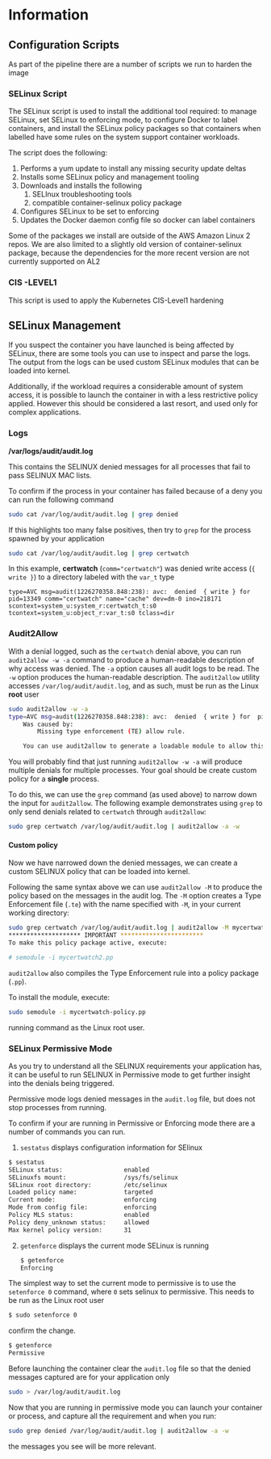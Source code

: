 
# Information

## Configuration Scripts

As part of the pipeline there are a number of scripts we run to harden the image

### SELinux Script

The SELinux script is used to install the additional tool required: to manage SELinux, set SELinux to enforcing mode, to configure Docker to label containers, and install the SELinux policy packages so that containers when labelled have some rules on the system support container workloads.

The script does the following:

1. Performs a yum update to install any missing security update deltas
2. Installs some SELinux policy and management tooling
3. Downloads and installs the following
   1. SELInux troubleshooting tools
   2. compatible container-selinux policy package
4. Configures SELinux to be set to enforcing
5. Updates the Docker daemon config file so docker can label containers

Some of the packages we install are outside of the AWS Amazon Linux 2 repos. We are also limited to a slightly old version of container-selinux package, because the dependencies for the more recent version are not currently supported on AL2

### CIS -LEVEL1

This script is used to apply the Kubernetes CIS-Level1 hardening

## SELinux Management

If you suspect the container you have launched is being affected by SELinux, there are some tools you can use to inspect and parse the logs. The output from the logs can be used custom SELinux modules that can be loaded into kernel.

Additionally, if the workload requires a considerable amount of system access, it is possible to launch the container in with a less restrictive policy applied. However this should be considered a last resort, and used only for complex applications.

### Logs

**/var/logs/audit/audit.log**

This contains the SELINUX denied messages for all processes that fail to pass SELINUX MAC lists.

To confirm if the process in your container has failed because of a deny you can run the following command

```bash
sudo cat /var/log/audit/audit.log | grep denied
```

If this highlights too many false positives, then try to `grep` for the process spawned by your application

```bash
sudo cat /var/log/audit/audit.log | grep certwatch
```

In this example, **certwatch** (`comm="certwatch"`) was denied write access (`{ write }`) to a directory labeled with the `var_t` type

```
type=AVC msg=audit(1226270358.848:238): avc:  denied  { write } for  pid=13349 comm="certwatch" name="cache" dev=dm-0 ino=218171 scontext=system_u:system_r:certwatch_t:s0 tcontext=system_u:object_r:var_t:s0 tclass=dir
```

### Audit2Allow

With a denial logged, such as the `certwatch` denial above, you can run  `audit2allow -w -a` command to produce a human-readable description of why access was denied. The `-a` option causes all audit logs to be read. The `-w` option produces the human-readable description. The `audit2allow` utility accesses `/var/log/audit/audit.log`, and as such, must be run as the Linux **root** user

```bash
sudo audit2allow -w -a
type=AVC msg=audit(1226270358.848:238): avc:  denied  { write } for  pid=13349 comm="certwatch" name="cache" dev=dm-0 ino=218171 scontext=system_u:system_r:certwatch_t:s0 tcontext=system_u:object_r:var_t:s0 tclass=dir
	Was caused by:
		Missing type enforcement (TE) allow rule.

	You can use audit2allow to generate a loadable module to allow this access.
```

You will probably find that just running `audit2allow -w -a` will produce multiple denials for multiple processes. Your goal should be create custom policy for a **single** process.

To do this, we can use the `grep` command (as used above) to narrow down the input for `audit2allow`. The following example demonstrates using `grep` to only send denials related to `certwatch` through `audit2allow`: 		

```bash
sudo grep certwatch /var/log/audit/audit.log | audit2allow -a -w
```

#### Custom policy

Now we have narrowed down the denied messages, we can create a custom SELINUX policy that can be loaded into kernel.

Following the same syntax above we can use `audit2allow -M` to produce the policy based on the messages in the audit log. The `-M` option creates a Type Enforcement file (`.te`) with the name specified with `-M`, in your current working directory: 				

```bash
sudo grep certwatch /var/log/audit/audit.log | audit2allow -M mycertwatch-policy
******************** IMPORTANT ***********************
To make this policy package active, execute:

# semodule -i mycertwatch2.pp
```

`audit2allow` also compiles the Type Enforcement rule into a policy package (`.pp`).

To install the module, execute:
```bash
sudo semodule -i mycertwatch-policy.pp
``` 
running command as the Linux root user.

### SELinux Permissive Mode

As you try to understand all the SELINUX requirements your application has, it can be useful to run SELINUX in Permissive mode to get further insight into the denials being triggered.

Permissive mode logs denied messages in the `audit.log` file, but does not stop processes from running.

To confirm if your are running in Permissive or Enforcing mode there are a number of commands you can run.

1. `sestatus` displays configuration information for SElinux

```bash
$ sestatus
SELinux status:                 enabled
SELinuxfs mount:                /sys/fs/selinux
SELinux root directory:         /etc/selinux
Loaded policy name:             targeted
Current mode:                   enforcing
Mode from config file:          enforcing
Policy MLS status:              enabled
Policy deny_unknown status:     allowed
Max kernel policy version:      31
```

2. `getenforce` displays the current mode SELinux is running

   ```bash
   $ getenforce
   Enforcing
   ```

The simplest way to set the current mode to permissive is to use the `setenforce 0` command, where `0` sets selinux to permissive. This needs to be run as the Linux root user

```bash
$ sudo setenforce 0
```

confirm the change.

```bash
$ getenforce
Permissive
```

Before launching the container clear the `audit.log` file so that the denied messages captured are for your application only

```bash
sudo > /var/log/audit/audit.log
```

Now that you are running in permissive mode you can launch your container or process, and capture all the requirement and when you run:

```bash
sudo grep denied /var/log/audit/audit.log | audit2allow -a -w
```

the messages you see will be more relevant.